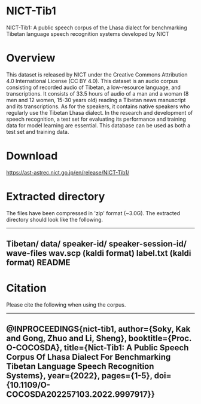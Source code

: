 # NICT-Tib1
NICT-Tib1: A public speech corpus of the Lhasa dialect for benchmarking Tibetan language speech recognition systems developed by NICT

# Overview
This dataset is released by NICT under the Creative Commons Attribution 4.0 International License (CC BY 4.0). This dataset is an audio corpus consisting of recorded audio of Tibetan, a low-resource language, and transcriptions. It consists of 33.5 hours of audio of a man and a woman (8 men and 12 women, 15-30 years old) reading a Tibetan news manuscript and its transcriptions. As for the speakers, it contains native speakers who regularly use the Tibetan Lhasa dialect. In the research and development of speech recognition, a test set for evaluating its performance and training data for model learning are essential. This database can be used as both a test set and training data.

# Download
https://ast-astrec.nict.go.jp/en/release/NICT-Tib1/

# Extracted directory
The files have been compressed in 'zip' format (~3.0G). The extracted directory should look like the following.

-------------------------------------------------------------------------------------------
Tibetan/
    data/
       speaker-id/
                 speaker-session-id/
                                    wave-files
    wav.scp (kaldi format)
    label.txt (kaldi format)
    README
-------------------------------------------------------------------------------------------

# Citation
Please cite the following when using the corpus.

-------------------------------------------------------------------------------------------
@INPROCEEDINGS{nict-tib1,
  author={Soky, Kak and Gong, Zhuo and Li, Sheng},
  booktitle={Proc. O-COCOSDA}, 
  title={Nict-Tib1: A Public Speech Corpus Of Lhasa Dialect For Benchmarking Tibetan Language Speech Recognition Systems}, 
  year={2022},
  pages={1-5},
  doi={10.1109/O-COCOSDA202257103.2022.9997917}}
-------------------------------------------------------------------------------------------
